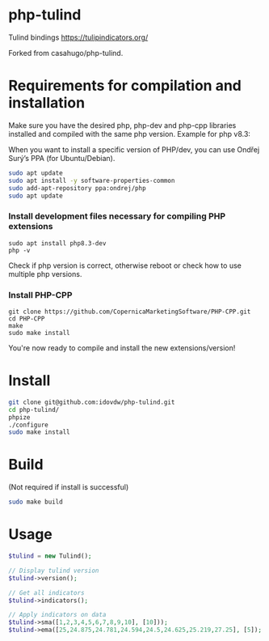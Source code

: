 # php-tulind
Tulind bindings
https://tulipindicators.org/

Forked from casahugo/php-tulind.

# Requirements for compilation and installation
Make sure you have the desired php, php-dev and php-cpp libraries installed and compiled with the same php version.
Example for php v8.3:

When you want to install a specific version of PHP/dev, you can use Ondřej Surý’s PPA (for Ubuntu/Debian).
```bash
sudo apt update
sudo apt install -y software-properties-common
sudo add-apt-repository ppa:ondrej/php
sudo apt update
```
### Install development files necessary for compiling PHP extensions
```sudo apt install php8.3
sudo apt install php8.3-dev
php -v
```
Check if php version is correct, otherwise reboot or check how to use multiple php versions.
### Install PHP-CPP
```cd ~
git clone https://github.com/CopernicaMarketingSoftware/PHP-CPP.git
cd PHP-CPP
make
sudo make install
```
You're now ready to compile and install the new extensions/version!

# Install
```bash
git clone git@github.com:idovdw/php-tulind.git
cd php-tulind/
phpize
./configure
sudo make install
```

# Build
(Not required if install is successful)
```bash
sudo make build
```

# Usage
```php
$tulind = new Tulind();

// Display tulind version
$tulind->version();

// Get all indicators
$tulind->indicators();

// Apply indicators on data
$tulind->sma([1,2,3,4,5,6,7,8,9,10], [10]));
$tulind->ema([25,24.875,24.781,24.594,24.5,24.625,25.219,27.25], [5]);
```

